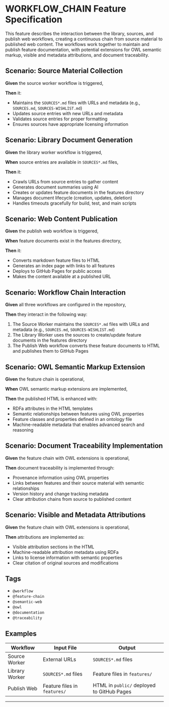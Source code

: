 # WORKFLOW_CHAIN Feature Specification

This feature describes the interaction between the library, sources, and publish web workflows, creating a continuous chain from source material to published web content. The workflows work together to maintain and publish feature documentation, with potential extensions for OWL semantic markup, visible and metadata attributions, and document traceability.

## Scenario: Source Material Collection

**Given** the source worker workflow is triggered,

**Then** it:
- Maintains the `SOURCES*.md` files with URLs and metadata (e.g., `SOURCES.md`, `SOURCES-WISHLIST.md`)
- Updates source entries with new URLs and metadata
- Validates source entries for proper formatting
- Ensures sources have appropriate licensing information

## Scenario: Library Document Generation

**Given** the library worker workflow is triggered,

**When** source entries are available in `SOURCES*.md` files,

**Then** it:
- Crawls URLs from source entries to gather content
- Generates document summaries using AI
- Creates or updates feature documents in the features directory
- Manages document lifecycle (creation, updates, deletion)
- Handles timeouts gracefully for build, test, and main scripts

## Scenario: Web Content Publication

**Given** the publish web workflow is triggered,

**When** feature documents exist in the features directory,

**Then** it:
- Converts markdown feature files to HTML
- Generates an index page with links to all features
- Deploys to GitHub Pages for public access
- Makes the content available at a published URL

## Scenario: Workflow Chain Interaction

**Given** all three workflows are configured in the repository,

**Then** they interact in the following way:
1. The Source Worker maintains the `SOURCES*.md` files with URLs and metadata (e.g., `SOURCES.md`, `SOURCES-WISHLIST.md`)
2. The Library Worker uses the sources to create/update feature documents in the features directory
3. The Publish Web workflow converts these feature documents to HTML and publishes them to GitHub Pages

## Scenario: OWL Semantic Markup Extension

**Given** the feature chain is operational,

**When** OWL semantic markup extensions are implemented,

**Then** the published HTML is enhanced with:
- RDFa attributes in the HTML templates
- Semantic relationships between features using OWL properties
- Feature classes and properties defined in an ontology file
- Machine-readable metadata that enables advanced search and reasoning

## Scenario: Document Traceability Implementation

**Given** the feature chain with OWL extensions is operational,

**Then** document traceability is implemented through:
- Provenance information using OWL properties
- Links between features and their source material with semantic relationships
- Version history and change tracking metadata
- Clear attribution chains from source to published content

## Scenario: Visible and Metadata Attributions

**Given** the feature chain with OWL extensions is operational,

**Then** attributions are implemented as:
- Visible attribution sections in the HTML
- Machine-readable attribution metadata using RDFa
- Links to license information with semantic properties
- Clear citation of original sources and modifications

## Tags
- `@workflow`
- `@feature-chain`
- `@semantic-web`
- `@owl`
- `@documentation`
- `@traceability`

## Examples

| Workflow | Input File | Output |
|----------|------------|--------|
| Source Worker | External URLs | `SOURCES*.md` files |
| Library Worker | `SOURCES*.md` files | Feature files in `features/` |
| Publish Web | Feature files in `features/` | HTML in `public/` deployed to GitHub Pages |

---
